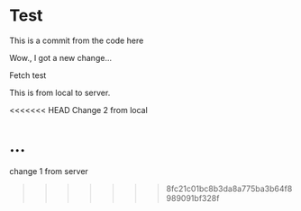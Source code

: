 # Test

This is a commit from the code here

Wow., I got a new change...

Fetch test

This is from local to server.

<<<<<<< HEAD
Change 2 from local

...
=======
change 1 from server
>>>>>>> 8fc21c01bc8b3da8a775ba3b64f8989091bf328f
